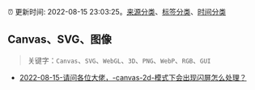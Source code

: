 :alarm_clock: 更新时间: 2022-08-15 23:03:25。[来源分类](../README.md)、[标签分类](../TAGS.md)、[时间分类](../TIMELINE.md)

## Canvas、SVG、图像


> 关键字：`Canvas`、`SVG`、`WebGL`、`3D`、`PNG`、`WebP`、`RGB`、`GUI`



- [2022-08-15-请问各位大佬，-canvas-2d-模式下会出现闪屏怎么处理？](https://www.v2ex.com/t/873082) 